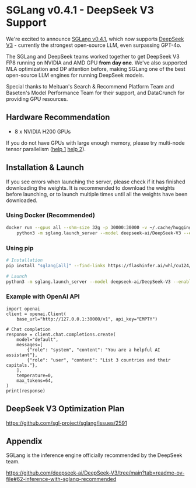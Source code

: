 # SGLang v0.4.1 - DeepSeek V3 Support

We're excited to announce [SGLang v0.4.1](https://github.com/sgl-project/sglang/releases/tag/v0.4.1), which now supports [DeepSeek V3](https://huggingface.co/deepseek-ai/DeepSeek-V3-Base) - currently the strongest open-source LLM, even surpassing GPT-4o.

The SGLang and DeepSeek teams worked together to get DeepSeek V3 FP8 running on NVIDIA and AMD GPU **from day one**. We've also supported MLA optimization and DP attention before, making SGLang one of the best open-source LLM engines for running DeepSeek models.

Special thanks to Meituan's Search & Recommend Platform Team and Baseten's Model Performance Team for their support, and DataCrunch for providing GPU resources.

## Hardware Recommendation
- 8 x NVIDIA H200 GPUs

If you do not have GPUs with large enough memory, please try multi-node tensor parallelism ([help 1](https://github.com/sgl-project/sglang/blob/637de9e8ce91fd3e92755eb2a842860925954ab1/docs/backend/backend.md?plain=1#L88-L95) [help 2](https://github.com/sgl-project/sglang/blob/637de9e8ce91fd3e92755eb2a842860925954ab1/docs/backend/backend.md?plain=1#L152-L168)).

## Installation & Launch

If you see errors when launching the server, please check if it has finished downloading the weights. It is recommended to download the weights before launching, or to launch multiple times until all the weights have been downloaded.

### Using Docker (Recommended)
```bash
docker run --gpus all --shm-size 32g -p 30000:30000 -v ~/.cache/huggingface:/root/.cache/huggingface --ipc=host lmsysorg/sglang:latest \
    python3 -m sglang.launch_server --model deepseek-ai/DeepSeek-V3 --enable-dp-attention --tp 8 --trust-remote-code --port 30000
```

### Using pip
```bash
# Installation
pip install "sglang[all]" --find-links https://flashinfer.ai/whl/cu124/torch2.4/flashinfer

# Launch
python3 -m sglang.launch_server --model deepseek-ai/DeepSeek-V3 --enable-dp-attention --tp 8 --trust-remote-code
```

### Example with OpenAI API

```python3
import openai
client = openai.Client(
    base_url="http://127.0.0.1:30000/v1", api_key="EMPTY")

# Chat completion
response = client.chat.completions.create(
    model="default",
    messages=[
        {"role": "system", "content": "You are a helpful AI assistant"},
        {"role": "user", "content": "List 3 countries and their capitals."},
    ],
    temperature=0,
    max_tokens=64,
)
print(response)
```

## DeepSeek V3 Optimization Plan

https://github.com/sgl-project/sglang/issues/2591

## Appendix

SGLang is the inference engine officially recommended by the DeepSeek team.

https://github.com/deepseek-ai/DeepSeek-V3/tree/main?tab=readme-ov-file#62-inference-with-sglang-recommended
